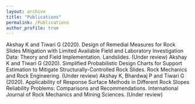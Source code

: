 ```yaml
---
layout: archive
title: "Publications"
permalink: /Publications
author_profile: true
---
```

Akshay K and Tiwari G (2020). Design of Remedial Measures for Rock Slides Mitigation with Limited Available Field and Laboratory Investigation Data: Theory and Field Implementation. Landslides. (Under review)
Akshay K and Tiwari G (2020). Simplified Probabilistic Design Charts for Support Estimation to Mitigate Structurally-Controlled Rock Slides. Rock Mechanics and Rock Engineering. (Under review)
Akshay K, Bhardwaj P and Tiwari G (2020). Applicability of Response Surface Methods in Different Rock Slopes Reliability Problems: Comparisons and Recommendations. International Journal of Rock Mechanics and Mining Sciences. (Under review)


